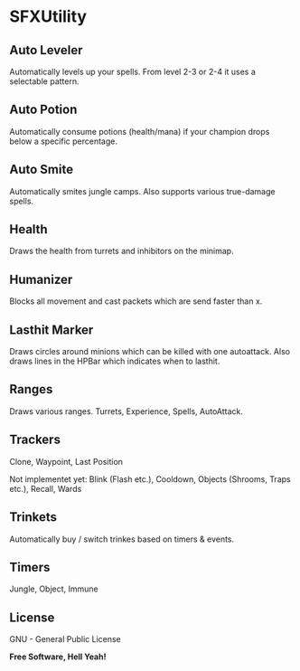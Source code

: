 SFXUtility
===========

Auto Leveler
---------------
Automatically levels up your spells. From level 2-3 or 2-4 it uses a selectable pattern.

Auto Potion
-----------
Automatically consume potions (health/mana) if your champion drops below a specific percentage.

Auto Smite
-----------
Automatically smites jungle camps. Also supports various true-damage spells.

Health
-----------
Draws the health from turrets and inhibitors on the minimap.

Humanizer
-----------
Blocks all movement and cast packets which are send faster than x.

Lasthit Marker
--------------
Draws circles around minions which can be killed with one autoattack. Also draws lines in the HPBar which indicates when to lasthit.

Ranges
--------------
Draws various ranges. Turrets, Experience, Spells, AutoAttack.

Trackers
-----------
Clone, Waypoint, Last Position

Not implementet yet: Blink (Flash etc.), Cooldown, Objects (Shrooms, Traps etc.), Recall, Wards

Trinkets
-----------
Automatically buy / switch trinkes based on timers & events.

Timers
-----------
Jungle, Object, Immune

License
-------

GNU - General Public License


**Free Software, Hell Yeah!**

[Nikita Bernthaler]:http://smokyfox.com/